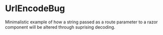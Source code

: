 # UrlEncodeBug
Minimalistic example of how a string passed as a route parameter to a razor component will be altered through suprising decoding.

